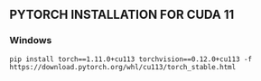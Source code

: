 ## PYTORCH INSTALLATION FOR CUDA 11

### Windows

    pip install torch==1.11.0+cu113 torchvision==0.12.0+cu113 -f https://download.pytorch.org/whl/cu113/torch_stable.html
